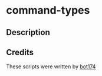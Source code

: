 # command-types

## Description


## Credits
These scripts were written by [bot174](https://github.com/bot174)
